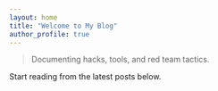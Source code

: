 ```yaml
---
layout: home
title: "Welcome to My Blog"
author_profile: true
---
```


> Documenting hacks, tools, and red team tactics.

Start reading from the latest posts below.
